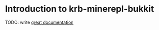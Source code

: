 # Introduction to krb-minerepl-bukkit

TODO: write [great documentation](http://jacobian.org/writing/what-to-write/)
